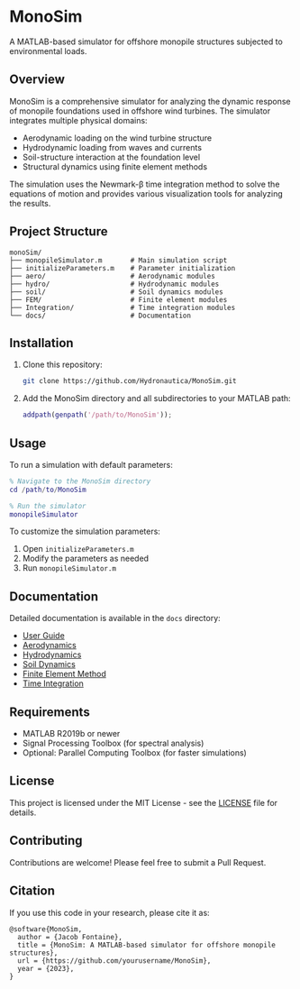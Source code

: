 # MonoSim

A MATLAB-based simulator for offshore monopile structures subjected to environmental loads.

## Overview

MonoSim is a comprehensive simulator for analyzing the dynamic response of monopile foundations used in offshore wind turbines. The simulator integrates multiple physical domains:

- Aerodynamic loading on the wind turbine structure
- Hydrodynamic loading from waves and currents
- Soil-structure interaction at the foundation level
- Structural dynamics using finite element methods

The simulation uses the Newmark-β time integration method to solve the equations of motion and provides various visualization tools for analyzing the results.

## Project Structure

```
monoSim/
├── monopileSimulator.m       # Main simulation script
├── initializeParameters.m    # Parameter initialization
├── aero/                     # Aerodynamic modules
├── hydro/                    # Hydrodynamic modules
├── soil/                     # Soil dynamics modules
├── FEM/                      # Finite element modules
├── Integration/              # Time integration modules
└── docs/                     # Documentation
```

## Installation

1. Clone this repository:
   ```bash
   git clone https://github.com/Hydronautica/MonoSim.git
   ```

2. Add the MonoSim directory and all subdirectories to your MATLAB path:
   ```matlab
   addpath(genpath('/path/to/MonoSim'));
   ```

## Usage

To run a simulation with default parameters:

```matlab
% Navigate to the MonoSim directory
cd /path/to/MonoSim

% Run the simulator
monopileSimulator
```

To customize the simulation parameters:

1. Open `initializeParameters.m`
2. Modify the parameters as needed
3. Run `monopileSimulator.m`

## Documentation

Detailed documentation is available in the `docs` directory:

- [User Guide](docs/user-guide.md)
- [Aerodynamics](docs/aerodynamics.md)
- [Hydrodynamics](docs/hydrodynamics.md)
- [Soil Dynamics](docs/soil-dynamics.md)
- [Finite Element Method](docs/finite-element-method.md)
- [Time Integration](docs/time-integration.md)

## Requirements

- MATLAB R2019b or newer
- Signal Processing Toolbox (for spectral analysis)
- Optional: Parallel Computing Toolbox (for faster simulations)

## License

This project is licensed under the MIT License - see the [LICENSE](LICENSE) file for details.

## Contributing

Contributions are welcome! Please feel free to submit a Pull Request.

## Citation

If you use this code in your research, please cite it as:

```
@software{MonoSim,
  author = {Jacob Fontaine},
  title = {MonoSim: A MATLAB-based simulator for offshore monopile structures},
  url = {https://github.com/yourusername/MonoSim},
  year = {2023},
}
```